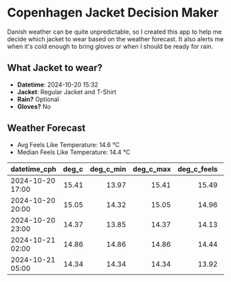 
# Copenhagen Jacket Decision Maker

Danish weather can be quite unpredictable, so I created this app to help me decide which jacket to wear based on the weather forecast. 
It also alerts me when it's cold enough to bring gloves or when I should be ready for rain.

## What Jacket to wear?

- **Datetime**: 2024-10-20 15:32
- **Jacket**: Regular Jacket and T-Shirt
- **Rain?** Optional
- **Gloves?** No

## Weather Forecast
- Avg Feels Like Temperature: 14.6 °C
- Median Feels Like Temperature: 14.4 °C

| datetime_cph     |   deg_c |   deg_c_min |   deg_c_max |   deg_c_feels | weather   | wind   | rain   |
|:-----------------|--------:|------------:|------------:|--------------:|:----------|:-------|:-------|
| 2024-10-20 17:00 |   15.41 |       13.97 |       15.41 |         15.49 | Clouds    | High   | None   |
| 2024-10-20 20:00 |   15.05 |       14.32 |       15.05 |         14.96 | Clouds    | High   | None   |
| 2024-10-20 23:00 |   14.37 |       13.85 |       14.37 |         14.13 | Clouds    | High   | None   |
| 2024-10-21 02:00 |   14.86 |       14.86 |       14.86 |         14.44 | Clouds    | High   | None   |
| 2024-10-21 05:00 |   14.34 |       14.34 |       14.34 |         13.92 | Rain      | High   | Low    |
        